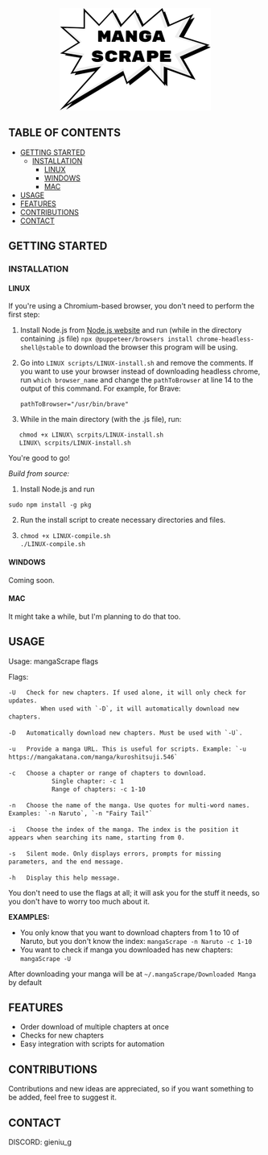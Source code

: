<p  align="center">
	<img src="assets/logo.png">
</p>

## TABLE OF CONTENTS

- [GETTING STARTED](#getting-started)
  - [INSTALLATION](#installation)
    - [LINUX](#linux)
    - [WINDOWS](#windows)
    - [MAC](#mac)
- [USAGE](#usage)
- [FEATURES](#features)
- [CONTRIBUTIONS](#contributions)
- [CONTACT](#contact)

## GETTING STARTED

### INSTALLATION

#### LINUX

If you're using a Chromium-based browser, you don't need to perform the first step:

1. Install Node.js from [Node.js website](https://nodejs.org/) and run (while in the directory containing .js file) `npx @puppeteer/browsers install chrome-headless-shell@stable` to download the browser this program will be using.
2. Go into `LINUX scripts/LINUX-install.sh` and remove the comments.
   If you want to use your browser instead of downloading headless chrome, run `which browser_name` and change the `pathToBrowser` at line 14 to the output of this command. For example, for Brave:

   ```
   pathToBrowser="/usr/bin/brave"
   ```
3. While in the main directory (with the .js file), run:

```
   chmod +x LINUX\ scrpits/LINUX-install.sh
   LINUX\ scrpits/LINUX-install.sh
```

You're good to go!

*Build from source:*

1. Install Node.js and run

```
sudo npm install -g pkg
```

2. Run the install script to create necessary directories and files.
3. ```
   chmod +x LINUX-compile.sh
   ./LINUX-compile.sh
   ```

#### WINDOWS

Coming soon.

#### MAC

It might take a while, but I'm planning to do that too.

## USAGE

Usage: mangaScrape flags

Flags:

```
-U   Check for new chapters. If used alone, it will only check for updates.
         When used with `-D`, it will automatically download new chapters.
  
-D   Automatically download new chapters. Must be used with `-U`.
  
-u   Provide a manga URL. This is useful for scripts. Example: `-u https://mangakatana.com/manga/kuroshitsuji.546`
  
-c   Choose a chapter or range of chapters to download.
            Single chapter: -c 1
            Range of chapters: -c 1-10
  
-n   Choose the name of the manga. Use quotes for multi-word names. Examples: `-n Naruto`, `-n "Fairy Tail"`
  
-i   Choose the index of the manga. The index is the position it appears when searching its name, starting from 0.
  
-s   Silent mode. Only displays errors, prompts for missing parameters, and the end message.
  
-h   Display this help message.
```

You don't need to use the flags at all; it will ask you for the stuff it needs, so you don't have to worry too much about it.

**EXAMPLES:**

- You only know that you want to download chapters from 1 to 10 of Naruto, but you don't know the index:
  `mangaScrape -n Naruto -c 1-10`
- You want to check if manga you downloaded has new chapters:
  `mangaScrape -U`

After downloading your manga will be at `~/.mangaScrape/Downloaded Manga` by default
## FEATURES

- Order download of multiple chapters at once
- Checks for new chapters
- Easy integration with scripts for automation

## CONTRIBUTIONS

Contributions and new ideas are appreciated, so if you want something to be added, feel free to suggest it.

## CONTACT

DISCORD: gieniu_g
